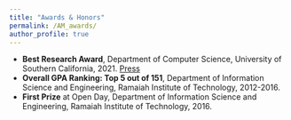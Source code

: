 ```yaml
---
title: "Awards & Honors"
permalink: /AM_awards/
author_profile: true
---
```

* **Best Research Award**, Department of Computer Science, University of Southern California, 2021. [Press](https://viterbischool.usc.edu/news/2021/05/recognizing-excellence-2021-masters-awards-ceremony/)
* **Overall GPA Ranking: Top 5 out of 151**, Department of Information Science and Engineering, Ramaiah Institute of Technology, 2012-2016.
* **First Prize** at Open Day, Department of Information Science and Engineering, Ramaiah Institute of Technology, 2016.
